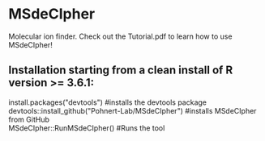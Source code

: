 # MSdeCIpher
Molecular ion finder.
Check out the Tutorial.pdf to learn how to use MSdeCIpher!

Installation starting from a clean install of R version >= 3.6.1:
--
install.packages("devtools") #installs the devtools package  
devtools::install_github("Pohnert-Lab/MSdeCIpher") #installs MSdeCIpher from GitHub  
MSdeCIpher::RunMSdeCIpher() #Runs the tool  

